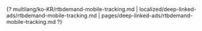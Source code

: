 {? multilang/ko-KR/rtbdemand-mobile-tracking.md | localized/deep-linked-ads/rtbdemand-mobile-tracking.md | pages/deep-linked-ads/rtbdemand-mobile-tracking.md ?}
